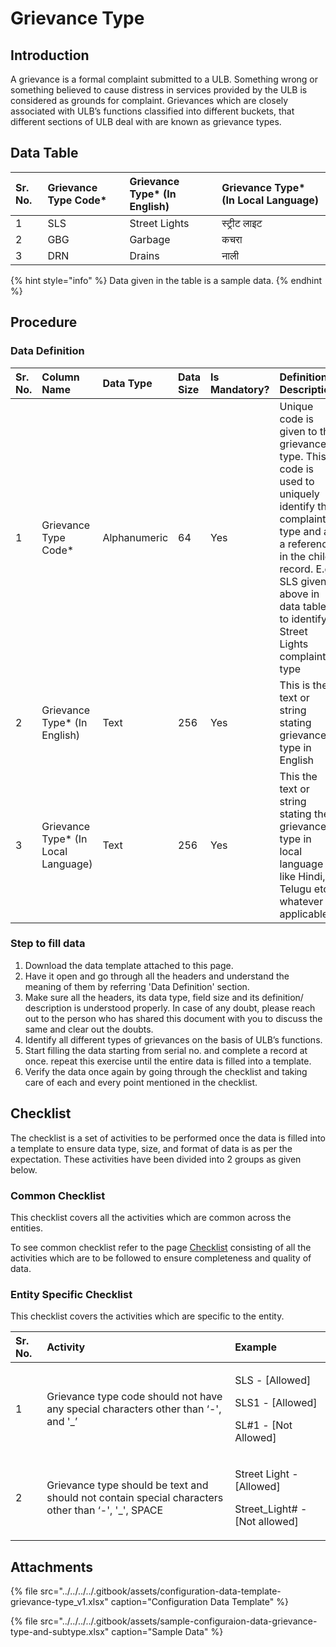 # Grievance Type

## Introduction

A grievance is a formal complaint submitted to a ULB. Something wrong or something believed to cause distress in services provided by the ULB is considered as grounds for complaint. Grievances which are closely associated with ULB’s functions classified into different buckets, that different sections of ULB deal with are known as grievance types.

## Data Table

| Sr. No. | Grievance Type Code\* | Grievance Type\* \(In English\) | Grievance Type\* \(In Local Language\) |
| :--- | :--- | :--- | :--- |
| 1 | SLS | Street Lights | स्ट्रीट लाइट |
| 2 | GBG | Garbage | कचरा |
| 3 | DRN | Drains | नाली |

{% hint style="info" %}
Data given in the table is a sample data.
{% endhint %}

## Procedure

### Data Definition

| Sr. No. | Column Name | Data Type | Data Size | Is Mandatory? | Definition/ Description |
| :--- | :--- | :--- | :--- | :--- | :--- |
| 1 | Grievance Type Code\* | Alphanumeric | 64 | Yes | Unique code is given to the grievance type. This code is used to uniquely identify the complaint type and as a reference in the child record. E.g. SLS given above in data table to identify Street Lights complaint type |
| 2 | Grievance Type\* \(In English\) | Text | 256 | Yes | This is the text or string stating grievance type in English |
| 3 | Grievance Type\* \(In Local Language\) | Text | 256 | Yes | This the text or string stating the grievance type in local language like Hindi, Telugu etc. whatever is applicable |

### Step to fill data

1. Download the data template attached to this page.
2. Have it open and go through all the headers and understand the meaning of them by referring 'Data Definition' section.
3. Make sure all the headers, its data type, field size and its definition/ description is understood properly. In case of any doubt, please reach out to the person who has shared this document with you to discuss the same and clear out the doubts.
4. Identify all different types of grievances on the basis of ULB’s functions.
5. Start filling the data starting from serial no. and complete a record at once. repeat this exercise until the entire data is filled into a template.
6. Verify the data once again by going through the checklist and taking care of each and every point mentioned in the checklist.

## Checklist

The checklist is a set of activities to be performed once the data is filled into a template to ensure data type, size, and format of data is as per the expectation. These activities have been divided into 2 groups as given below.

### Common Checklist

This checklist covers all the activities which are common across the entities.

To see common checklist refer to the page [Checklist](../common-config/checklist.md) consisting of all the activities which are to be followed to ensure completeness and quality of data.

### Entity Specific Checklist

This checklist covers the activities which are specific to the entity.

<table>
  <thead>
    <tr>
      <th style="text-align:left">Sr. No.</th>
      <th style="text-align:left">Activity</th>
      <th style="text-align:left">Example</th>
    </tr>
  </thead>
  <tbody>
    <tr>
      <td style="text-align:left">1</td>
      <td style="text-align:left">Grievance type code should not have any special characters other than
        &#x2018;-&apos;, and &apos;_&#x2019;</td>
      <td style="text-align:left">
        <p>SLS - [Allowed]</p>
        <p>SLS1 - [Allowed]</p>
        <p>SL#1 - [Not Allowed]</p>
      </td>
    </tr>
    <tr>
      <td style="text-align:left">2</td>
      <td style="text-align:left">Grievance type should be text and should not contain special characters
        other than &#x2018;-&apos;, &apos;_&apos;, SPACE</td>
      <td style="text-align:left">
        <p>Street Light - [Allowed]</p>
        <p>Street_Light# -[Not allowed]</p>
      </td>
    </tr>
  </tbody>
</table>

## Attachments

{% file src="../../../../.gitbook/assets/configuration-data-template-grievance-type\_v1.xlsx" caption="Configuration Data Template" %}

{% file src="../../../../.gitbook/assets/sample-configuraion-data-grievance-type-and-subtype.xlsx" caption="Sample Data" %}

